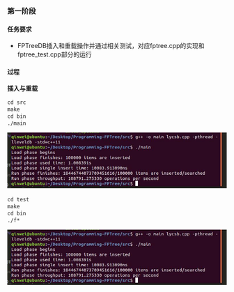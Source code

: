 ### 第一阶段

#### 任务要求

- FPTreeDB插入和重载操作并通过相关测试，对应fptree.cpp的实现和fptree_test.cpp部分的运行

#### 过程

**插入与重载**
```
cd src
make
cd bin
./main
```
![image](https://github.com/dbms-19/FPTree/blob/master/pic/1.jpg)

```
cd test
make
cd bin
./f*
```
![image](https://github.com/dbms-19/FPTree/blob/master/pic/1.jpg)
